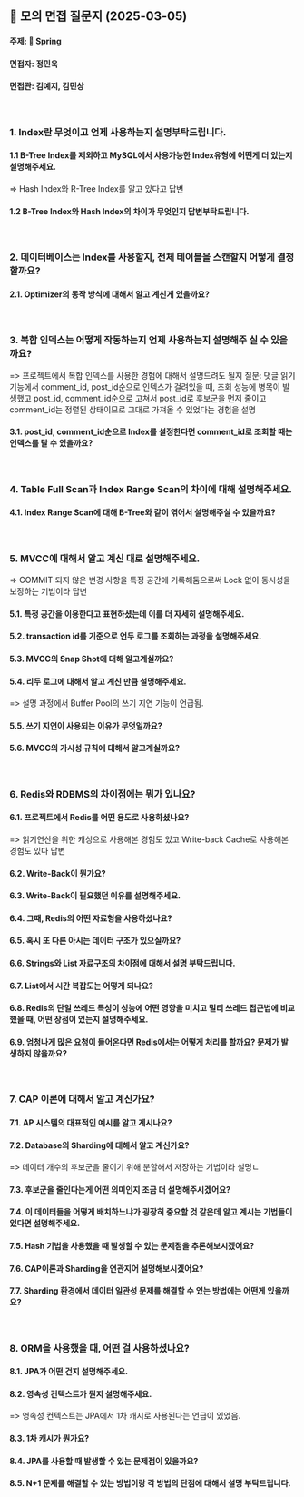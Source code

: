 ## 📌 모의 면접 질문지 (2025-03-05)
#### 주제: 💾 Spring
#### 면접자: 정민욱
#### 면접관: 김예지, 김민상

<br>

### 1. Index란 무엇이고 언제 사용하는지 설명부탁드립니다.
#### 1.1 B-Tree Index를 제외하고 MySQL에서 사용가능한 Index유형에 어떤게 더 있는지 설명해주세요.
=> Hash Index와 R-Tree Index를 알고 있다고 답변
#### 1.2 B-Tree Index와 Hash Index의 차이가 무엇인지 답변부탁드립니다.
<br>

### 2. 데이터베이스는 Index를 사용할지, 전체 테이블을 스캔할지 어떻게 결정할까요?
#### 2.1. Optimizer의 동작 방식에 대해서 알고 계신게 있을까요?

<br>

### 3. 복합 인덱스는 어떻게 작동하는지 언제 사용하는지 설명해주 실 수 있을까요?
=> 프로젝트에서 복합 인덱스를 사용한 경험에 대해서 설명드려도 될지 질문:
   댓글 읽기 기능에서 comment_id, post_id순으로 인덱스가 걸려있을 때, 조회 성능에 병목이 발생했고
   post_id, comment_id순으로 고쳐서 post_id로 후보군을 먼저 줄이고 comment_id는 정렬된 상태이므로 그대로 가져올 수 있었다는 경험을 설명
#### 3.1. post_id, comment_id순으로 Index를 설정한다면 comment_id로 조회할 때는 인덱스를 탈 수 있을까요?

<br>

### 4. Table Full Scan과 Index Range Scan의 차이에 대해 설명해주세요.
#### 4.1. Index Range Scan에 대해 B-Tree와 같이 엮어서 설명해주실 수 있을까요?

<br>

### 5. MVCC에 대해서 알고 계신 대로 설명해주세요.
=> COMMIT 되지 않은 변경 사항을 특정 공간에 기록해둠으로써 Lock 없이 동시성을 보장하는 기법이라 답변
#### 5.1. 특정 공간을 이용한다고 표현하셨는데 이를 더 자세히 설명해주세요.
#### 5.2. transaction id를 기준으로 언두 로그를 조회하는 과정을 설명해주세요.
#### 5.3. MVCC의 Snap Shot에 대해 알고계실까요?
#### 5.4. 리두 로그에 대해서 알고 계신 만큼 설명해주세요.
=> 설명 과정에서 Buffer Pool의 쓰기 지연 기능이 언급됨.
#### 5.5. 쓰기 지연이 사용되는 이유가 무엇일까요?
#### 5.6. MVCC의 가시성 규칙에 대해서 알고계실까요?

<br>

### 6. Redis와 RDBMS의 차이점에는 뭐가 있나요?
#### 6.1. 프로젝트에서 Redis를 어떤 용도로 사용하셨나요?
=> 읽기연산을 위한 캐싱으로 사용해본 경험도 있고 Write-back Cache로 사용해본 경험도 있다 답변
#### 6.2. Write-Back이 뭔가요?
#### 6.3. Write-Back이 필요했던 이유를 설명해주세요.
#### 6.4. 그때, Redis의 어떤 자료형을 사용하셨나요?
#### 6.5. 혹시 또 다른 아시는 데이터 구조가 있으실까요?
#### 6.6. Strings와 List 자료구조의 차이점에 대해서 설명 부탁드립니다.
#### 6.7. List에서 시간 복잡도는 어떻게 되나요?
#### 6.8. Redis의 단일 쓰레드 특성이 성능에 어떤 영향을 미치고 멀티 쓰레드 접근법에 비교했을 때, 어떤 장점이 있는지 설명해주세요.
#### 6.9. 엄청나게 많은 요청이 들어온다면 Redis에서는 어떻게 처리를 할까요? 문제가 발생하지 않을까요?

<br>

### 7. CAP 이론에 대해서 알고 계신가요?
#### 7.1. AP 시스템의 대표적인 예시를 알고 계시나요?
#### 7.2. Database의 Sharding에 대해서 알고 계신가요?
=> 데이터 개수의 후보군을 줄이기 위해 분할해서 저장하는 기법이라 설명ㄴ
#### 7.3. 후보군을 줄인다는게 어떤 의미인지 조금 더 설명해주시겠어요?
#### 7.4. 이 데이터들을 어떻게 배치하느냐가 굉장히 중요할 것 같은데 알고 계시는 기법들이 있다면 설명해주세요.
#### 7.5. Hash 기법을 사용했을 때 발생할 수 있는 문제점을 추론해보시겠어요?
#### 7.6. CAP이론과 Sharding을 연관지어 설명해보시겠어요?
#### 7.7. Sharding 환경에서 데이터 일관성 문제를 해결할 수 있는 방법에는 어떤게 있을까요?

<br>

### 8. ORM을 사용했을 때, 어떤 걸 사용하셨나요?
#### 8.1. JPA가 어떤 건지 설명해주세요.
#### 8.2. 영속성 컨텍스트가 뭔지 설명해주세요.
=> 영속성 컨텍스트는 JPA에서 1차 캐시로 사용된다는 언급이 있었음.
#### 8.3. 1차 캐시가 뭔가요?
#### 8.4. JPA를 사용할 때 발생할 수 있는 문제점이 있을까요?
#### 8.5. N+1 문제를 해결할 수 있는 방법이랑 각 방법의 단점에 대해서 설명 부탁드립니다.
